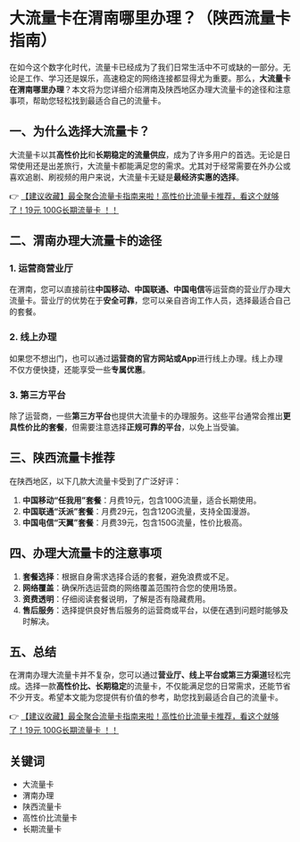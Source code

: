 # 大流量卡在渭南哪里办理？（陕西流量卡指南）

在如今这个数字化时代，流量卡已经成为了我们日常生活中不可或缺的一部分。无论是工作、学习还是娱乐，高速稳定的网络连接都显得尤为重要。那么，**大流量卡在渭南哪里办理**？本文将为您详细介绍渭南及陕西地区办理大流量卡的途径和注意事项，帮助您轻松找到最适合自己的流量卡。

## 一、为什么选择大流量卡？

大流量卡以其**高性价比**和**长期稳定的流量供应**，成为了许多用户的首选。无论是日常使用还是出差旅行，大流量卡都能满足您的需求。尤其对于经常需要在外办公或喜欢追剧、刷视频的用户来说，大流量卡无疑是**最经济实惠的选择**。

👉 [【建议收藏】最全聚合流量卡指南来啦！高性价比流量卡推荐，看这个就够了！19元 100G长期流量卡 ！！](https://bit.ly/Liuliangka)

## 二、渭南办理大流量卡的途径

### 1. 运营商营业厅
在渭南，您可以直接前往**中国移动、中国联通、中国电信**等运营商的营业厅办理大流量卡。营业厅的优势在于**安全可靠**，您可以亲自咨询工作人员，选择最适合自己的套餐。

### 2. 线上办理
如果您不想出门，也可以通过**运营商的官方网站或App**进行线上办理。线上办理不仅方便快捷，还能享受一些**专属优惠**。

### 3. 第三方平台
除了运营商，一些**第三方平台**也提供大流量卡的办理服务。这些平台通常会推出**更具性价比的套餐**，但需要注意选择**正规可靠的平台**，以免上当受骗。

## 三、陕西流量卡推荐

在陕西地区，以下几款大流量卡受到了广泛好评：

1. **中国移动“任我用”套餐**：月费19元，包含100G流量，适合长期使用。
2. **中国联通“沃派”套餐**：月费29元，包含120G流量，支持全国漫游。
3. **中国电信“天翼”套餐**：月费39元，包含150G流量，性价比极高。

## 四、办理大流量卡的注意事项

1. **套餐选择**：根据自身需求选择合适的套餐，避免浪费或不足。
2. **网络覆盖**：确保所选运营商的网络覆盖范围符合您的使用场景。
3. **资费透明**：仔细阅读套餐说明，了解是否有隐藏费用。
4. **售后服务**：选择提供良好售后服务的运营商或平台，以便在遇到问题时能够及时解决。

## 五、总结

在渭南办理大流量卡并不复杂，您可以通过**营业厅、线上平台或第三方渠道**轻松完成。选择一款**高性价比、长期稳定**的流量卡，不仅能满足您的日常需求，还能节省不少开支。希望本文能为您提供有价值的参考，助您找到最适合自己的流量卡。

👉 [【建议收藏】最全聚合流量卡指南来啦！高性价比流量卡推荐，看这个就够了！19元 100G长期流量卡 ！！](https://bit.ly/Liuliangka)

## 关键词
- 大流量卡
- 渭南办理
- 陕西流量卡
- 高性价比流量卡
- 长期流量卡